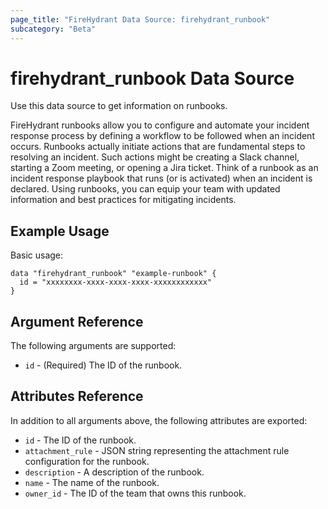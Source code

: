 ```yaml
---
page_title: "FireHydrant Data Source: firehydrant_runbook"
subcategory: "Beta"
---
```


# firehydrant_runbook Data Source

Use this data source to get information on runbooks.

FireHydrant runbooks allow you to configure and automate your incident response process by defining a workflow 
to be followed when an incident occurs. Runbooks actually initiate actions that are fundamental steps to 
resolving an incident. Such actions might be creating a Slack channel, starting a Zoom meeting, or opening 
a Jira ticket. Think of a runbook as an incident response playbook that runs (or is activated) when
an incident is declared. Using runbooks, you can equip your team with updated information and best practices 
for mitigating incidents.

## Example Usage

Basic usage:
```hcl
data "firehydrant_runbook" "example-runbook" {
  id = "xxxxxxxx-xxxx-xxxx-xxxx-xxxxxxxxxxxx"
}
```

## Argument Reference

The following arguments are supported:

* `id` - (Required) The ID of the runbook.

## Attributes Reference

In addition to all arguments above, the following attributes are exported:

* `id` - The ID of the runbook.
* `attachment_rule` - JSON string representing the attachment rule configuration for the runbook.
* `description` - A description of the runbook.
* `name` - The name of the runbook.
* `owner_id` - The ID of the team that owns this runbook.
